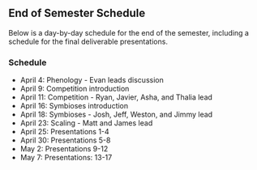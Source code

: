 ## End of Semester Schedule
Below is a day-by-day schedule for the end of the semester, including a schedule
for the final deliverable presentations.

### Schedule
- April 4: Phenology - Evan leads discussion
- April 9: Competition introduction
- April 11: Competition - Ryan, Javier, Asha, and Thalia lead
- April 16: Symbioses introduction
- April 18: Symbioses - Josh, Jeff, Weston, and Jimmy lead
- April 23: Scaling - Matt and James lead
- April 25: Presentations 1-4
- April 30: Presentations 5-8
- May 2: Presentations 9-12
- May 7: Presentations: 13-17